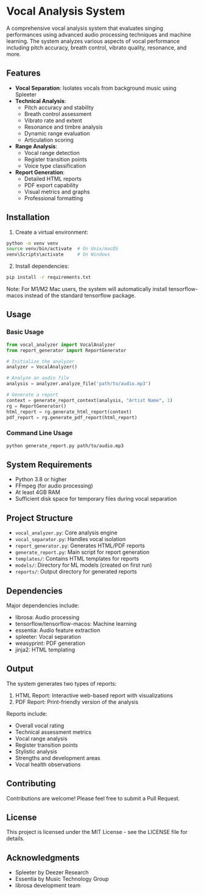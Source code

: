 # Vocal Analysis System

A comprehensive vocal analysis system that evaluates singing performances using advanced audio processing techniques and machine learning. The system analyzes various aspects of vocal performance including pitch accuracy, breath control, vibrato quality, resonance, and more.

## Features

- **Vocal Separation**: Isolates vocals from background music using Spleeter
- **Technical Analysis**: 
  - Pitch accuracy and stability
  - Breath control assessment
  - Vibrato rate and extent
  - Resonance and timbre analysis
  - Dynamic range evaluation
  - Articulation scoring
- **Range Analysis**:
  - Vocal range detection
  - Register transition points
  - Voice type classification
- **Report Generation**:
  - Detailed HTML reports
  - PDF export capability
  - Visual metrics and graphs
  - Professional formatting

## Installation

1. Create a virtual environment:
```bash
python -m venv venv
source venv/bin/activate  # On Unix/macOS
venv\Scripts\activate     # On Windows
```

2. Install dependencies:
```bash
pip install -r requirements.txt
```

Note: For M1/M2 Mac users, the system will automatically install tensorflow-macos instead of the standard tensorflow package.

## Usage

### Basic Usage

```python
from vocal_analyzer import VocalAnalyzer
from report_generator import ReportGenerator

# Initialize the analyzer
analyzer = VocalAnalyzer()

# Analyze an audio file
analysis = analyzer.analyze_file('path/to/audio.mp3')

# Generate a report
context = generate_report_context(analysis, "Artist Name", 1)
rg = ReportGenerator()
html_report = rg.generate_html_report(context)
pdf_report = rg.generate_pdf_report(html_report)
```

### Command Line Usage

```bash
python generate_report.py path/to/audio.mp3
```

## System Requirements

- Python 3.8 or higher
- FFmpeg (for audio processing)
- At least 4GB RAM
- Sufficient disk space for temporary files during vocal separation

## Project Structure

- `vocal_analyzer.py`: Core analysis engine
- `vocal_separator.py`: Handles vocal isolation
- `report_generator.py`: Generates HTML/PDF reports
- `generate_report.py`: Main script for report generation
- `templates/`: Contains HTML templates for reports
- `models/`: Directory for ML models (created on first run)
- `reports/`: Output directory for generated reports

## Dependencies

Major dependencies include:
- librosa: Audio processing
- tensorflow/tensorflow-macos: Machine learning
- essentia: Audio feature extraction
- spleeter: Vocal separation
- weasyprint: PDF generation
- jinja2: HTML templating

## Output

The system generates two types of reports:
1. HTML Report: Interactive web-based report with visualizations
2. PDF Report: Print-friendly version of the analysis

Reports include:
- Overall vocal rating
- Technical assessment metrics
- Vocal range analysis
- Register transition points
- Stylistic analysis
- Strengths and development areas
- Vocal health observations

## Contributing

Contributions are welcome! Please feel free to submit a Pull Request.

## License

This project is licensed under the MIT License - see the LICENSE file for details.

## Acknowledgments

- Spleeter by Deezer Research
- Essentia by Music Technology Group
- librosa development team 
